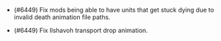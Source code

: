 - (#6449) Fix mods being able to have units that get stuck dying due to invalid death animation file paths.

- (#6449) Fix Ilshavoh transport drop animation.
